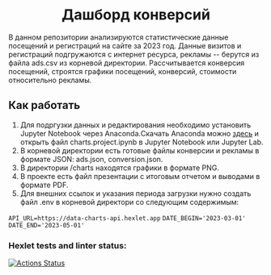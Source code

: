 <div align="center">
  <h1>Дашборд конверсий</h1>
</div>

В данном репозитории анализируются статистические данные посещений и регистраций на сайте за 2023 год.
Данные визитов и регистраций подгружаются с интернет ресурса, рекламы -- берутся из файла ads.csv из корневой директории.
Рассчитывается конверсия посещений, строятся графики посещений, конверсий, стоимости относительно рекламы.


## Как работать

1. Для подргузки данных и редактирования необходимо установить Jupyter Notebook через Anaconda.Скачать Anaconda можно [здесь](https://www.anaconda.com/download) и открыть файл charts.project.ipynb в Jupyter Notebook или Jupyter Lab.
2. В корневой директории есть готовые файлы конверсии и рекламы в формате JSON: ads.json, conversion.json.
3. В директории /charts находятся графики в формате PNG.
4. В проекте есть файл презентации с итоговым отчетом и выводами в формате PDF.
5. Для внешних ссылок и указания периода загрузки нужно создать файл .env в корневой директори со следующим содержимым:

`API_URL=https://data-charts-api.hexlet.app`
`DATE_BEGIN='2023-03-01'`
`DATE_END='2023-05-01'`

### Hexlet tests and linter status:
[![Actions Status](https://github.com/nic11371/python-for-data-analysts-project-100/actions/workflows/hexlet-check.yml/badge.svg)](https://github.com/nic11371/python-for-data-analysts-project-100/actions)